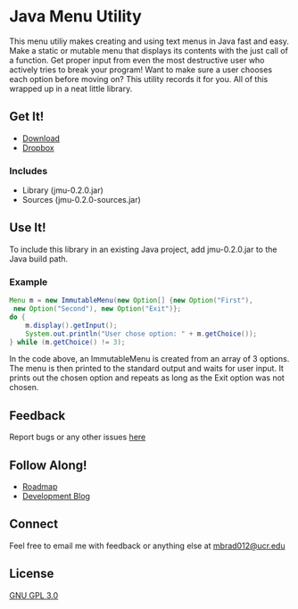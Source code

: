 # Java Menu Utility
This menu utiliy makes creating and using text menus in Java fast and easy. 
Make a static or mutable menu that displays its 
contents with the just call of a function. Get proper input from even the
most destructive user who actively tries to break
your program! Want to make sure a user chooses each option before moving on?
This utility records it for you. All of this wrapped up in a neat little
library.

## Get It!
* [Download](https://github.com/MichaelJBradley/Java-Menu-Utility/releases/download/v0.2.0/jmu-0.2.0.zip)
* [Dropbox](https://www.dropbox.com/s/fscwvy3n3xsnnyd/jmu-0.2.0.zip?dl=0)

### Includes
* Library (jmu-0.2.0.jar)
* Sources (jmu-0.2.0-sources.jar)

## Use It!
To include this library in an existing Java project, add jmu-0.2.0.jar to
the Java build path.

### Example
```Java
Menu m = new ImmutableMenu(new Option[] {new Option("First"),
 new Option("Second"), new Option("Exit")};
do {
    m.display().getInput();
    System.out.println("User chose option: " + m.getChoice());
} while (m.getChoice() != 3);
```
In the code above, an ImmutableMenu is created from an array of 3 options.
The menu is then printed to the standard output and waits for user input. It
prints out the chosen option and repeats as long as the Exit option was not
chosen.

## Feedback
Report bugs or any other issues [here](https://github.com/MichaelJBradley/Java-Menu-Utility/issues)

## Follow Along!
* [Roadmap](https://trello.com/b/QZTnrlXV/java-menu-utility)
* [Development Blog](http://mikedevving.tumblr.com)

## Connect
Feel free to email me with feedback or anything else at mbrad012@ucr.edu 

## License
[GNU GPL 3.0](https://www.gnu.org/licenses/gpl-3.0.en.html)
